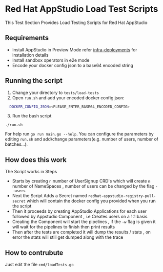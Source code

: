 # Red Hat AppStudio Load Test Scripts

This Test Section Provides Load Testing Scripts for Red Hat AppStudio 

## Requirements 

- Install AppStudio in Preview Mode refer [infra-deployments](https://github.com/redhat-appstudio/infra-deployments) for installation details 
- Install sandbox operators in e2e mode
- Encode your docker config json to a base64 encoded string 

## Running the script
1. Change your directory to `tests/load-tests` 
2. Open `run.sh` and add your encoded docker config json:
```bash
  DOCKER_CONFIG_JSON=<PLEASE_ENTER_BASE64_ENCODED_CONFIG>
```
3. Run the bash script
```
./run.sh 
```
For help run `go run main.go --help`.
You can configure the parameters by editing `run.sh` and add/change parameters(e.g. number of users, number of batches...).

## How does this work 
The Script works in Steps
- Starts by creating `n` number of UserSignup CRD's which will create `n` number of NameSpaces , number of users can be changed by the flag `--users`
- Next the Script Adds a Secret named `redhat-appstudio-registry-pull-secret` which will contain the docker config you provided when you run the script
- Then it proceeds by creating AppStudio Applications for each user followed by Appstudio Component , i.e Creates users on a 1:1 basis 
- Creating the Component will start the pipelines , if the `-w` flag is given it will wait for the pipelines to finish then print results 
- Then after the tests are completed it will dump the results / stats , on error the stats will still get dumped along with the trace

## How to contrubute 
Just edit the file `cmd/loadTests.go` 
